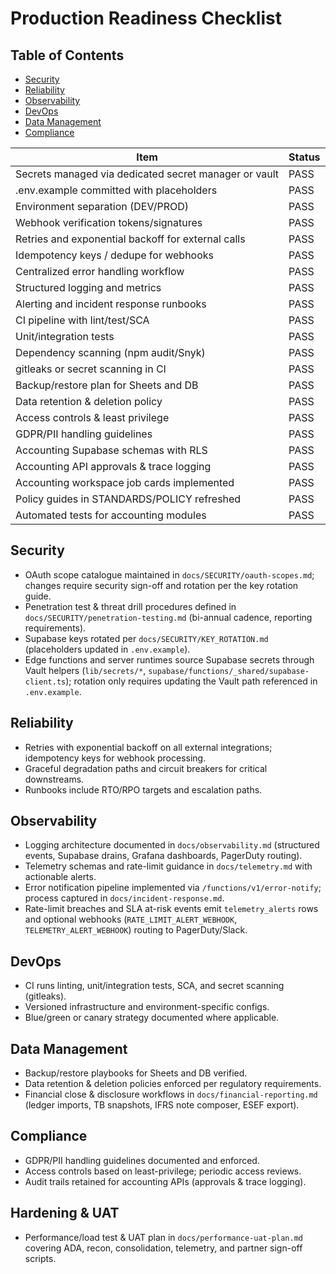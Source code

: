 # Production Readiness Checklist

## Table of Contents
- [Security](#security)
- [Reliability](#reliability)
- [Observability](#observability)
- [DevOps](#devops)
- [Data Management](#data-management)
- [Compliance](#compliance)

| Item | Status |
|---|---|
| Secrets managed via dedicated secret manager or vault | PASS |
| .env.example committed with placeholders | PASS |
| Environment separation (DEV/PROD) | PASS |
| Webhook verification tokens/signatures | PASS |
| Retries and exponential backoff for external calls | PASS |
| Idempotency keys / dedupe for webhooks | PASS |
| Centralized error handling workflow | PASS |
| Structured logging and metrics | PASS |
| Alerting and incident response runbooks | PASS |
| CI pipeline with lint/test/SCA | PASS |
| Unit/integration tests | PASS |
| Dependency scanning (npm audit/Snyk) | PASS |
| gitleaks or secret scanning in CI | PASS |
| Backup/restore plan for Sheets and DB | PASS |
| Data retention & deletion policy | PASS |
| Access controls & least privilege | PASS |
| GDPR/PII handling guidelines | PASS |
| Accounting Supabase schemas with RLS | PASS |
| Accounting API approvals & trace logging | PASS |
| Accounting workspace job cards implemented | PASS |
| Policy guides in STANDARDS/POLICY refreshed | PASS |
| Automated tests for accounting modules | PASS |

## Security
- OAuth scope catalogue maintained in `docs/SECURITY/oauth-scopes.md`; changes require security sign-off and rotation per the key rotation guide.
- Penetration test & threat drill procedures defined in `docs/SECURITY/penetration-testing.md` (bi-annual cadence, reporting requirements).
- Supabase keys rotated per `docs/SECURITY/KEY_ROTATION.md` (placeholders updated in `.env.example`).
- Edge functions and server runtimes source Supabase secrets through Vault helpers (`lib/secrets/*`, `supabase/functions/_shared/supabase-client.ts`); rotation only requires updating the Vault path referenced in `.env.example`.

## Reliability
- Retries with exponential backoff on all external integrations; idempotency keys for webhook processing.
- Graceful degradation paths and circuit breakers for critical downstreams.
- Runbooks include RTO/RPO targets and escalation paths.

## Observability
- Logging architecture documented in `docs/observability.md` (structured events, Supabase drains, Grafana dashboards, PagerDuty routing).
- Telemetry schemas and rate-limit guidance in `docs/telemetry.md` with actionable alerts.
- Error notification pipeline implemented via `/functions/v1/error-notify`; process captured in `docs/incident-response.md`.
- Rate-limit breaches and SLA at-risk events emit `telemetry_alerts` rows and optional webhooks (`RATE_LIMIT_ALERT_WEBHOOK`, `TELEMETRY_ALERT_WEBHOOK`) routing to PagerDuty/Slack.

## DevOps
- CI runs linting, unit/integration tests, SCA, and secret scanning (gitleaks).
- Versioned infrastructure and environment-specific configs.
- Blue/green or canary strategy documented where applicable.

## Data Management
- Backup/restore playbooks for Sheets and DB verified.
- Data retention & deletion policies enforced per regulatory requirements.
- Financial close & disclosure workflows in `docs/financial-reporting.md` (ledger imports, TB snapshots, IFRS note composer, ESEF export).

## Compliance
- GDPR/PII handling guidelines documented and enforced.
- Access controls based on least-privilege; periodic access reviews.
- Audit trails retained for accounting APIs (approvals & trace logging).

## Hardening & UAT
- Performance/load test & UAT plan in `docs/performance-uat-plan.md` covering ADA, recon, consolidation, telemetry, and partner sign-off scripts.
